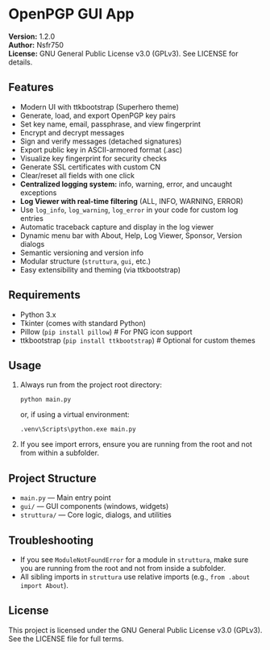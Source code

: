 # OpenPGP GUI App

**Version:** 1.2.0  
**Author:** Nsfr750  
**License:** GNU General Public License v3.0 (GPLv3). See LICENSE for details.

## Features
- Modern UI with ttkbootstrap (Superhero theme)
- Generate, load, and export OpenPGP key pairs
- Set key name, email, passphrase, and view fingerprint
- Encrypt and decrypt messages
- Sign and verify messages (detached signatures)
- Export public key in ASCII-armored format (.asc)
- Visualize key fingerprint for security checks
- Generate SSL certificates with custom CN
- Clear/reset all fields with one click
- **Centralized logging system:** info, warning, error, and uncaught exceptions
- **Log Viewer with real-time filtering** (ALL, INFO, WARNING, ERROR)
- Use `log_info`, `log_warning`, `log_error` in your code for custom log entries
- Automatic traceback capture and display in the log viewer
- Dynamic menu bar with About, Help, Log Viewer, Sponsor, Version dialogs
- Semantic versioning and version info
- Modular structure (`struttura`, `gui`, etc.)
- Easy extensibility and theming (via ttkbootstrap)

## Requirements
- Python 3.x
- Tkinter (comes with standard Python)
- Pillow (`pip install pillow`)  # For PNG icon support
- ttkbootstrap (`pip install ttkbootstrap`)  # Optional for custom themes

## Usage
1. Always run from the project root directory:
   ```
   python main.py
   ```
   or, if using a virtual environment:
   ```
   .venv\Scripts\python.exe main.py
   ```
2. If you see import errors, ensure you are running from the root and not from within a subfolder.

## Project Structure
- `main.py` — Main entry point
- `gui/` — GUI components (windows, widgets)
- `struttura/` — Core logic, dialogs, and utilities

## Troubleshooting
- If you see `ModuleNotFoundError` for a module in `struttura`, make sure you are running from the root and not from inside a subfolder.
- All sibling imports in `struttura` use relative imports (e.g., `from .about import About`).

## License
This project is licensed under the GNU General Public License v3.0 (GPLv3). See the LICENSE file for full terms.
